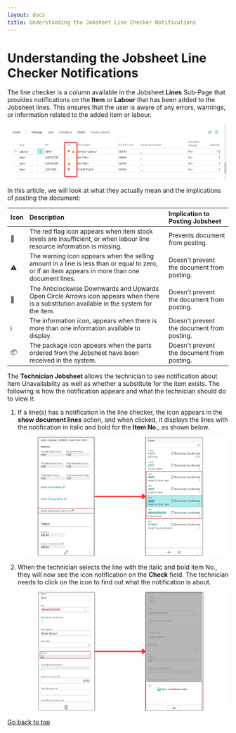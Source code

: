 ```yaml
---
layout: docs
title: Understanding the Jobsheet Line Checker Notifications
---
```


<a name="top"></a>

# Understanding the Jobsheet Line Checker Notifications
The line checker is a column available in the Jobsheet **Lines** Sub-Page that provides notifications on the **Item** or **Labour** that has been added to the Jobsheet lines. This ensures that the user is aware of any errors, warnings, or information related to the added item or labour. 

   ![](media/garagehive-line-checker.png)

In this article, we will look at what they actually mean and the implications of posting the document:

   | Icon | Description                                                                                                                                      | Implication to Posting Jobsheet            |
   | :--- | :----------------------------------------------------------------------------------------------------------------------------------------------- | :----------------------------------------- |
   | 🚩    | The red flag icon appears when item stock levels are insufficient, or when labour line resource information is missing.                          | Prevents document from posting.            |
   | ⚠️    | The warning icon appears when the selling amount in a line is less than or equal to zero, or if an item appears in more than one document lines. | Doesn't prevent the document from posting. |
   | 🔁    | The Anticlockwise Downwards and Upwards Open Circle Arrows icon appears when there is a substitution available in the system for the item.       | Doesn't prevent the document from posting. |
   | ℹ️    | The information icon, appears when there is more than one information available to display.                                                      | Doesn't prevent the document from posting. |
   | 📦    | The package icon appears when the parts ordered from the Jobsheet have been received in the system.                                              | Doesn't prevent the document from posting. |

The **Technician Jobsheet** allows the technician to see notification about Item Unavailability as well as whether a substitute for the item exists. The following is how the notification appears and what the technician should do to view it:
1. If a line(s) has a notification in the line checker, the icon appears in the **show document lines** action, and when clicked, it displays the lines with the notification in italic and bold for the **Item No.**, as shown below.

   ![](media/garagehive-line-checker-technician1.png)

2. When the technician selects the line with the italic and bold item No., they will now see the icon notification on the **Check** field. The technician needs to click on the icon to find out what the notification is about.

   ![](media/garagehive-line-checker-technician2.png)


[Go back to top](#top)
